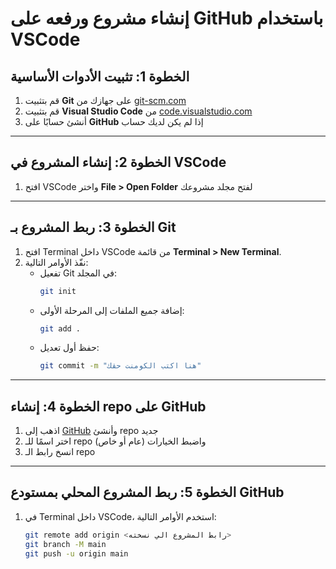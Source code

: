 # إنشاء مشروع ورفعه على GitHub باستخدام VSCode

## الخطوة 1: تثبيت الأدوات الأساسية
1. قم بتثبيت **Git** على جهازك من [git-scm.com](https://git-scm.com/downloads/)
2. قم بتثبيت **Visual Studio Code** من [code.visualstudio.com](https://code.visualstudio.com/)
3. أنشئ حسابًا على **GitHub** إذا لم يكن لديك حساب

---

## الخطوة 2: إنشاء المشروع في VSCode
1. افتح VSCode واختر **File > Open Folder** لفتح مجلد مشروعك

---

## الخطوة 3: ربط المشروع بـ Git
1. افتح Terminal داخل VSCode من قائمة **Terminal > New Terminal**.
2. نفّذ الأوامر التالية:
   - تفعيل Git في المجلد:
     ```bash
     git init
     ```
   - إضافة جميع الملفات إلى المرحلة الأولى:
     ```bash
     git add .
     ```
   - حفظ أول تعديل:
     ```bash
     git commit -m "هنا اكتب الكومنت حقك"
     ```

---

## الخطوة 4: إنشاء repo على GitHub
1. اذهب إلى [GitHub](https://github.com/) وأنشئ repo جديد
2. اختر اسمًا للـ repo واضبط الخيارات (عام أو خاص)
3. انسخ رابط الـ repo

---

## الخطوة 5: ربط المشروع المحلي بمستودع GitHub
1. في Terminal داخل VSCode، استخدم الأوامر التالية:
   ```bash
   git remote add origin <رابط المشروع الي نسخته>
   git branch -M main
   git push -u origin main
